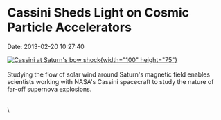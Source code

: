 Cassini Sheds Light on Cosmic Particle Accelerators
===================================================

Date: 2013-02-20 10:27:40

[![Cassini at Saturn\'s bow
shock](http://www.jpl.nasa.gov/images/cassini/20130219/pia16739-th.jpg){width="100"
height="75"}](http://www.jpl.nasa.gov/news/news.cfm?release=2013-064&rn=news.xml&rst=3698)\
\
Studying the flow of solar wind around Saturn\'s magnetic field enables
scientists working with NASA\'s Cassini spacecraft to study the nature
of far-off supernova explosions.

\
\
